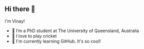 ## Hi there 👋
I'm Vinay!

- 🚀 I’m a PhD student at The University of Queensland, Australia
- 🏏 I love to play cricket
- 🌟 I'm currently learning GitHub. It's so cool!



